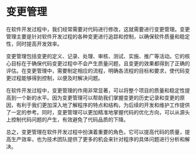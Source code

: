 # 变更管理
在软件开发过程中，我们经常需要对代码进行修改，这就需要进行变更管理。变更管理主要是针对软件开发过程的各种变更进行追踪和控制，以确保软件质量和稳定性，同时提高开发效率。

变更管理包括变更的定义、记录、处理、审核、测试、实施、推广等活动。它的核心目标在于确保代码变更过程中不会产生质量问题，且变更的效果都得到了正确的评估。在变更管理中，需要制定相应的流程，明确各流程的目标和要求，使代码变更过程能够得到控制，以便及时解决问题。

在软件开发过程中，变更管理的作用非常显著，可以将整个项目的质量和稳定性提高到一个新的水平。因为变更管理可以帮助我们掌握变更的历史记录和变更的原因，有利于我们更加深入地了解程序的特点和结构，为后续的开发和维护工作提供了一定的参考。同时，变更管理可以更加精准地掌握代码的优化方向，可以从源头上控制代码问题的产生，有效避免了代码品质的下降。

总之，变更管理在软件开发过程中扮演着重要的角色，它可以提高代码的质量，提高生产效率，也为技术团队提供了更多的机会来针对程序的具体问题进行分析和解决。